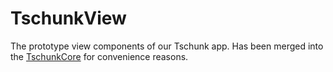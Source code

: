 # TschunkView

The prototype view components of our Tschunk app. Has been merged into the
[TschunkCore](https://github.com/TeamTschunk/TschunkCore) for convenience reasons.
